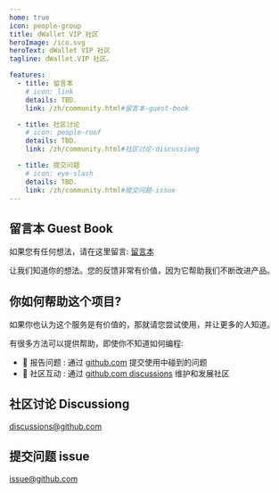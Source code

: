 ```yaml
---
home: true
icon: people-group
title: dWallet VIP 社区
heroImage: /ico.svg
heroText: dWallet VIP 社区
tagline: dWallet.VIP 社区。

features:
  - title: 留言本
    # icon: link
    details: TBD. 
    link: /zh/community.html#留言本-guest-book

  - title: 社区讨论
    # icon: people-roof
    details: TBD.
    link: /zh/community.html#社区讨论-discussiong

  - title: 提交问题
    # icon: eye-slash
    details: TBD. 
    link: /zh/community.html#提交问题-issue
---
```


## 留言本 Guest Book
如果您有任何想法，请在这里留言: [留言本](https://github.com/dWalletVIP/dWalletVIPWeb/discussions/1)

让我们知道你的想法。您的反馈非常有价值，因为它帮助我们不断改进产品。

## 你如何帮助这个项目?
如果你也认为这个服务是有价值的，那就请您尝试使用，并让更多的人知道。

有很多方法可以提供帮助，即使你不知道如何编程:  
- 🐛 报告问题 : 通过 [github.com](https://github.com/dWalletVIP/dWalletVIPWeb/issues)  提交使用中碰到的问题 
- 📆 社区互动 : 通过 [github.com discussions](https://github.com/dWalletVIP/dWalletVIPWeb/discussions) 维护和发展社区 


## 社区讨论 Discussiong
[discussions@github.com ](https://github.com/dWalletVIP/dWalletVIPWeb/discussions)

## 提交问题 issue
[issue@github.com](https://github.com/dWalletVIP/dWalletVIPWeb/issues)
